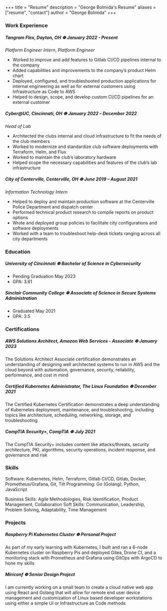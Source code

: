 +++
title = "Resume"
description = "George Bolmida's Resume"
aliases = ["resume", "contact"]
author = "George Bolmida"
+++

### Work Experience

##### Tangram Flex, Dayton, OH ☸ January 2022 - Present

*Platform Engineer Intern*, *Platform Engineer*
 
- Worked to improve and add features to Gitlab CI/CD pipelines internal to the company
- Added capabilities and improvements to the company’s product Helm chart
- Deployed, configured, and troubleshooted production applications for internal engineering as well as for external customers using Infrastructure as Code to AWS
- Helped to design, scope, and develop custom CI/CD pipelines for an external customer

##### Cyber@UC, Cincinnati, OH ☸ January 2022 – December 2022

*Head of Lab*

- Architected the clubs internal and cloud infrastructure to fit the needs of the club members
- Worked to modernize and standardize club software deployments with Terraform, Helm, and Flux
- Worked to maintain the club’s laboratory hardware
- Helped scope the necessary capabilities and features of the club’s lab infrastructure

##### City of Centerville, Centerville, OH ☸ June 2019 – August 2021

*Information Technology Intern*

- Helped to deploy and maintain production software at the Centerville Police Department and dispatch center
- Performed technical product research to compile reports on product options
- Wrote and deployed group policies to facilitate city configurations and software deployments
- Worked with a team to troubleshoot help-desk tickets ranging across all city departments

### Education 

##### University of Cincinnati ☸ Bachelor of Science in Cybersecurity

- Pending Graduation May 2023
- GPA: 3.61

##### Sinclair Community College ☸ Associate of Science in Secure Systems Administration

- Graduated May 2021
- GPA: 3.5

### Certifications

##### AWS Solutions Architect, Amazon Web Services - Associate ☸ January 2023

The Solutions Architect Associate certification demonstrates an understanding of designing well architected systems to run
in AWS and the cloud beyond with automation, governance, security, reliability, performance, and cost in mind

##### Certified Kubernetes Administrator, The Linux Foundation ☸ December 2021

The Certified Kubernetes Certification demonstrates a deep understanding of Kubernetes deployment, maintenance, and
troubleshooting, including topics like architecture, scheduling, networking, storage, and troubleshooting

##### CompTIA Security+, CompTIA ☸ July 2021

The CompTIA Security+ includes content like attacks/threats, security architecture, PKI, algorithms, security operations,
incident response, and governance and risk

### Skills

Software: Kubernetes, Helm, Terraform, Gitlab CI/CD, Gitlab, Docker, Prometheus/Grafana, Git, Tilt
Programming: Go (Golang), Python, JavaScript

Business Skills: Agile Methodologies, Risk Identification, Product Management, Collaboration
Soft Skills: Communication, Leadership, Problem Solving, Adaptability, Time Management

### Projects

##### Raspberry Pi Kubernetes Cluster ☸ Personal Project

As part of my early learning with Kubernetes, I built and ran a 6-node Kubernetes cluster on Raspberry Pis and deployed Gitea, Drone CI, and a monitoring stack with Prometheus and Grafana using GitOps with ArgoCD to hone my skills

##### Miriconf ☸ Senior Design Project

I am currently working on a small team to create a cloud native web app using React and Golang that will allow for remote
end user device management and customization of Linux based developer workstations using either a simple UI or
Infrastructure as Code methods

